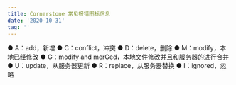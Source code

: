 ```yaml
---
title: Cornerstone 常见报错图标信息
date: '2020-10-31'
tag: ''
---
```

● A：add，新增
● C：conflict，冲突
● D：delete，删除
● M：modify，本地已经修改
● G：modify and merGed，本地文件修改并且和服务器的进行合并
● U：update，从服务器更新
● R：replace，从服务器替换
● I：ignored，忽略